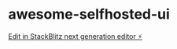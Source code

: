 # awesome-selfhosted-ui

[Edit in StackBlitz next generation editor ⚡️](https://stackblitz.com/~/github.com/majicmaj/awesome-selfhosted-ui)